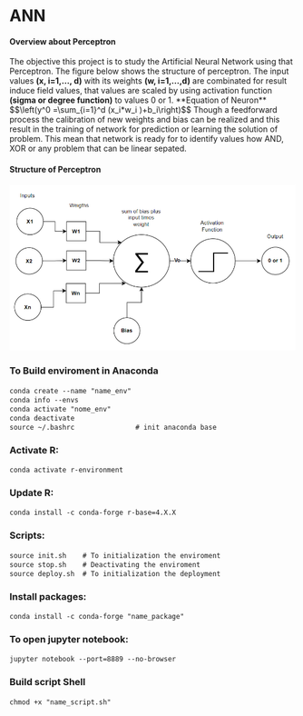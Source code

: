 # ANN

#### Overview about Perceptron

<p align="jutify">
The objective this project is to study the Artificial Neural Network using that Perceptron.
The figure below shows the structure of perceptron. The input values <b>(x, i=1,..., d)</b> with its weights <b>(w, i=1,...,d)</b> are combinated for result induce field values, that values are scaled by using activation function <b>(sigma or degree function)</b> to values 0 or 1.
**Equation of Neuron**
$$\left(y^0 =\sum_{i=1}^d (x_i*w_i )+b_i\right)$$
Though a feedforward process the calibration of new weights and bias can be realized and this result in the training of network for prediction or learning the solution of problem. This mean that network is ready for to identify values how AND, XOR or any problem that can be linear sepated. 
</p>

#### Structure of Perceptron

![Alt text](image.png)

### To Build enviroment in Anaconda
 
```
conda create --name "name_env" 
conda info --envs
conda activate "nome_env"
conda deactivate
source ~/.bashrc               # init anaconda base
```

### Activate R:

```
conda activate r-environment
```

### Update R:

```
conda install -c conda-forge r-base=4.X.X
```

### Scripts:

```
source init.sh    # To initialization the enviroment
source stop.sh    # Deactivating the enviroment
source deploy.sh  # To initialization the deployment
```
### Install packages:

```
conda install -c conda-forge "name_package"
``` 
### To open jupyter notebook:
```
jupyter notebook --port=8889 --no-browser
```
### Build script Shell
```
chmod +x "name_script.sh"
```